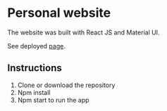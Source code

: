 # Personal website

The website was built with React JS and Material UI. 

See deployed [page](https://ami619847.github.io/my-portfolio/).

## Instructions
1. Clone or download the repository
1. Npm install 
1. Npm start to run the app 
